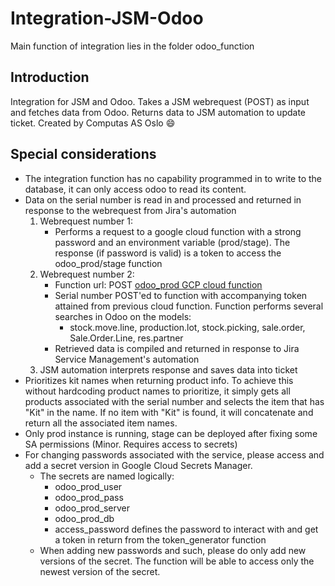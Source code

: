 # Integration-JSM-Odoo
Main function of integration lies in the folder odoo_function

## Introduction
Integration for JSM and Odoo. Takes a JSM webrequest (POST) as input and fetches data from Odoo. Returns data to JSM automation to update ticket.
Created by Computas AS Oslo :smile:

## Special considerations
- The integration function has no capability programmed in to write to the database, it can only access odoo to read its content.
- Data on the serial number is read in and processed and returned in response to the webrequest from Jira's automation
   1. Webrequest number 1:
      - Performs a request to a google cloud function with a strong password and an environment variable (prod/stage). The response (if password is valid) is a token to access the odoo_prod/stage function
   2. Webrequest number 2:
      - Function url: POST [odoo_prod GCP cloud function](https://europe-west1-integration-jsm-odoo.cloudfunctions.net/odoo_prod)
      - Serial number POST'ed to function with accompanying token attained from previous cloud function. Function performs several searches in Odoo on the models:
        - stock.move.line, production.lot, stock.picking, sale.order, Sale.Order.Line, res.partner
      - Retrieved data is compiled and returned in response to Jira Service Management's automation
   3. JSM automation interprets response and saves data into ticket
- Prioritizes kit names when returning product info. To achieve this without hardcoding product names to prioritize, it simply gets all products associated with the serial number and selects the item that has "Kit" in the name. If no item with "Kit" is found, it will concatenate and return all the associated item names.
- Only prod instance is running, stage can be deployed after fixing some SA permissions (Minor. Requires access to secrets)
- For changing passwords associated with the service, please access and add a secret version in Google Cloud Secrets Manager.
   - The secrets are named logically:
     - odoo_prod_user
     - odoo_prod_pass
     - odoo_prod_server
     - odoo_prod_db
     - access_password defines the password to interact with and get a token in return from the token_generator function
   - When adding new passwords and such, please do only add new versions of the secret. The function will be able to access only the newest version of the secret.